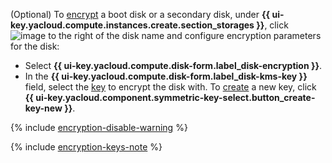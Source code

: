 (Optional) To [encrypt](../../compute/concepts/encryption.md) a boot disk or a secondary disk, under **{{ ui-key.yacloud.compute.instances.create.section_storages }}**, click ![image](../../_assets/console-icons/pencil.svg) to the right of the disk name and configure encryption parameters for the disk:

* Select **{{ ui-key.yacloud.compute.disk-form.label_disk-encryption }}**.
* In the **{{ ui-key.yacloud.compute.disk-form.label_disk-kms-key }}** field, select the [key](../../kms/concepts/key.md) to encrypt the disk with. To [create](../../kms/operations/key.md#create) a new key, click **{{ ui-key.yacloud.component.symmetric-key-select.button_create-key-new }}**.

{% include [encryption-disable-warning](encryption-disable-warning.md) %}

{% include [encryption-keys-note](encryption-keys-note.md) %}

